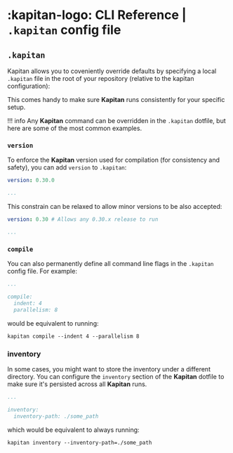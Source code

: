 # :kapitan-logo: **CLI Reference** | `.kapitan` config file

## `.kapitan`

Kapitan allows you to coveniently override defaults by specifying a local `.kapitan` file in the root of your repository (relative to the kapitan configuration):

This comes handy to make sure **Kapitan** runs consistently for your specific setup.

!!! info 
    Any **Kapitan** command can be overridden in the `.kapitan` dotfile, but here are some of the most common examples.

### `version`

To enforce the **Kapitan** version used for compilation (for consistency and safety), you can add `version` to `.kapitan`:

```yaml
version: 0.30.0

...
```

This constrain can be relaxed to allow minor versions to be also accepted:

```yaml
version: 0.30 # Allows any 0.30.x release to run

...
```

### `compile`

You can also permanently define all command line flags in the `.kapitan` config file. For example:

```yaml
...

compile:
  indent: 4
  parallelism: 8
```

would be equivalent to running:

```shell
kapitan compile --indent 4 --parallelism 8
```

### inventory

In some cases, you might want to store the inventory under a different directory. You can configure the `inventory` section of the **Kapitan** dotfile to make sure it's persisted across all **Kapitan** runs.

```yaml
...

inventory:
  inventory-path: ./some_path
```

which would be equivalent to always running:

```shell
kapitan inventory --inventory-path=./some_path
```
